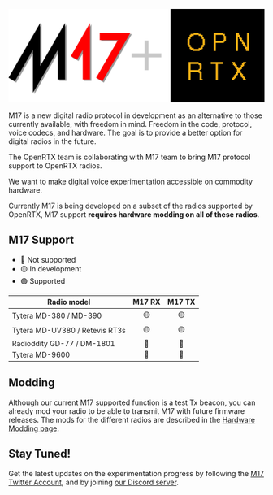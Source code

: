 [![M17 + OpenRTX Logo](_media/m17_openrtx_logo.svg)](https://m17project.org/)

M17 is a new digital radio protocol in development as an alternative to those currently available, with freedom in mind. Freedom in the code, protocol, voice codecs, and hardware. The goal is to provide a better option for digital radios in the future.

The OpenRTX team is collaborating with M17 team to bring M17 protocol support to OpenRTX radios.

We want to make digital voice experimentation accessible on commodity hardware.

Currently M17 is being developed on a subset of the radios supported by OpenRTX,
M17 support __requires hardware modding on all of these radios__.

## M17 Support

- 🔴 Not supported
- 🟡 In development
- 🟢 Supported

| Radio model                    | M17 RX | M17 TX |
| ---                            | :---:  | :---:  |
| Tytera MD-380 / MD-390         | 🟡     | 🟡     |
| Tytera MD-UV380 / Retevis RT3s | 🟡     | 🟡     |
| Radioddity GD-77 / DM-1801     | 🔴     | 🔴     |
| Tytera MD-9600                 | 🔴     | 🔴     |

## Modding

Although our current M17 supported function is a test Tx beacon, you can already
mod your radio to be able to transmit M17 with future firmware releases.
The mods for the different radios are described in the [Hardware Modding page](m17_mods.md).

## Stay Tuned!

Get the latest updates on the experimentation progress by following the
[M17 Twitter Account](https://twitter.com/m17_project),
and by joining [our Discord server](https://discord.gg/jZ9t8XTbmd).
